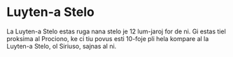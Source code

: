 # Luyten-a Stelo

La Luyten-a Stelo estas ruga nana stelo je 12 lum-jaroj for de ni. Gi estas tiel
proksima al Prociono, ke ci tiu povus esti 10-foje pli hela kompare al la
Luyten-a Stelo, ol Siriuso, sajnas al ni.
